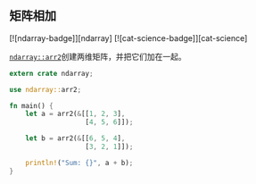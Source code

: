 ## 矩阵相加

[![ndarray-badge]][ndarray] [![cat-science-badge]][cat-science]

[`ndarray::arr2`]创建两维矩阵，并把它们加在一起。

```rust
extern crate ndarray;

use ndarray::arr2;

fn main() {
    let a = arr2(&[[1, 2, 3],
                   [4, 5, 6]]);

    let b = arr2(&[[6, 5, 4],
                   [3, 2, 1]]);

    println!("Sum: {}", a + b);
}
```

[`ndarray::arr2`]: https://docs.rs/ndarray/*/ndarray/fn.arr2.html
